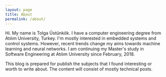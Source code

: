 ```yaml
---
layout: page
title: About
permalink: /about/
---
```


Hi. My name is Tolga Üstünkök. I have a computer engineering degree from Atılım University, Turkey. I'm mostly interested in embedded systems and control systems. However, recent trends change my aims towards machine learning and neural networks. I am continuing my Master's study in Software Engineering at Atılım University since February, 2018.

This blog is prepared for publish the subjects that I found interesting or worth to write about. The content will consist of mostly technical posts.
